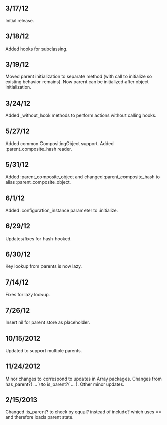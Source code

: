 
## 3/17/12 ##

Initial release.

## 3/18/12 ##

Added hooks for subclassing.

## 3/19/12 ##

Moved parent initialization to separate method (with call to initialize so existing behavior remains).
Now parent can be initialized after object initialization.

## 3/24/12 ##

Added _without_hook methods to perform actions without calling hooks.

## 5/27/12 ##

Added common CompositingObject support.
Added :parent_composite_hash reader.

## 5/31/12 ##

Added :parent_composite_object and changed :parent_composite_hash to alias :parent_composite_object.

## 6/1/12 ##

Added :configuration_instance parameter to :initialize.

## 6/29/12 ##

Updates/fixes for hash-hooked.

## 6/30/12 ##

Key lookup from parents is now lazy.

## 7/14/12 ##

Fixes for lazy lookup.

## 7/26/12 ##

Insert nil for parent store as placeholder.

## 10/15/2012 ##

Updated to support multiple parents.

## 11/24/2012 ##

Minor changes to correspond to updates in Array packages.
Changes from has_parent?( ... ) to is_parent?( ... ).
Other minor updates.

## 2/15/2013 ##

Changed :is_parent? to check by equal? instead of include? which uses == and therefore loads parent state.
